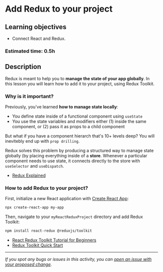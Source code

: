 # Add Redux to your project

## Learning objectives

- Connect React and Redux.

### Estimated time: 0.5h

## Description

Redux is meant to help you to **manage the state of your app globally**. In this lesson you will learn how to add it to your project, using Redux Toolkit.

### Why is it important?

Previously, you've learned **how to manage state locally**:

- You define state inside of a functional component using `useState`
- You use the state variables and modifiers either (1) inside the same component, or (2) pass it as props to a child component

But what if you have a component hierarch that's 10+ levels deep? You will inevitebly end up with `prop drilling`.

Redux solves this problem by producing a structured way to manage state globally (by placing everything inside of a **store**. Whenever a particular component needs to use state, it connects directly to the store with `useSelector` and `useDispatch`.

- [Redux Explained](https://almerosteyn.com/2016/08/redux-explained-again)

### How to add Redux to your project?

First, initialize a new React application with [Create React App](https://reactjs.org/docs/create-a-new-react-app.html#create-react-app):

```sh
npx create-react-app my-app
```

Then, navigate to your `myReactReduxProject` directory and add Redux Toolkit:

```sh
npm install react-redux @reduxjs/toolkit
```

- [React Redux Toolkit Tutorial for Beginners](https://www.youtube.com/watch?v=u3KlatzB7GM)
- [Redux Toolkit Quick Start](https://redux-toolkit.js.org/tutorials/quick-start)

---

_If you spot any bugs or issues in this activity, you can [open an issue with your proposed change](https://github.com/microverseinc/curriculum-transversal-skills/blob/main/git-github/articles/open_issue.md)._